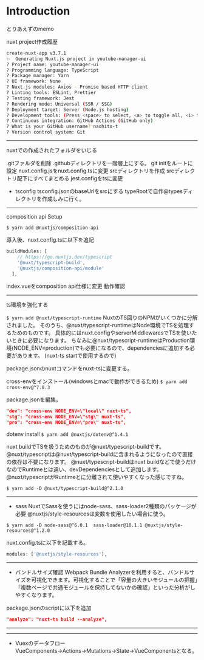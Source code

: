# Introduction

とりあえずのmemo

nuxt project作成履歴

```sh
create-nuxt-app v3.7.1
✨  Generating Nuxt.js project in youtube-manager-ui
? Project name: youtube-manager-ui
? Programming language: TypeScript
? Package manager: Yarn
? UI framework: None
? Nuxt.js modules: Axios - Promise based HTTP client
? Linting tools: ESLint, Prettier
? Testing framework: Jest
? Rendering mode: Universal (SSR / SSG)
? Deployment target: Server (Node.js hosting)
? Development tools: (Press <space> to select, <a> to toggle all, <i> to invert selection)
? Continuous integration: GitHub Actions (GitHub only)
? What is your GitHub username? naohito-t
? Version control system: Git
```

---

nuxtでの作成されたフォルダをいじる

.gitファルダを削除
.githubディレクトリを一階層上にする。
git initをルートに設定
nuxt.config.jsをnuxt.config.tsに変更
srcディレクトリを作成
srcディレクトリ配下にすべてまとめる
jest.configをtsに変更

- tsconfig
tsconfig.jsonのbaseUrlをsrcにする
typeRootで自作@typesディレクトリを作成しみに行く。


---

composition api Setup

`$ yarn add @nuxtjs/composition-api`

導入後、nuxt.config.tsに以下を追記

```ts
buildModules: [
    // https://go.nuxtjs.dev/typescript
    '@nuxt/typescript-build',
    '@nuxtjs/composition-api/module'
  ],
```

index.vueをcomposition api仕様に変更
動作確認

---

ts環境を強化する

`$ yarn add @nuxt/typescript-runtime`
NuxtのTS回りのNPMがいくつかに分解されました。
そのうち、@nuxt/typescript-runtimeはNode環境でTSを処理するためのものです。
具体的にはnuxt.configやserverMiddlewaresでTSを使いたいときに必要になります。
ちなみに@nuxt/typescript-runtimeはProduction環境(NODE_ENV=production)でも必要になるので、dependenciesに追加する必要があります。
(nuxt-ts startで使用するので)


package.jsonのnuxtコマンドをnuxt-tsに変更する。

cross-envをインストール(windowsとmacで動作ができるため)
`$ yarn add cross-env@^7.0.3`

package.jsonを編集。

```json
"dev": "cross-env NODE_ENV=\"local\" nuxt-ts",
"stg": "cross-env NODE_ENV=\"stg\" nuxt-ts",
"pro": "cross-env NODE_ENV=\"pro\" nuxt-ts",
```

dotenv install
`$ yarn add @nuxtjs/dotenv@^1.4.1`

nuxt buildでTSを扱うためのものが@nuxt/typescript-buildです。
@nuxt/typescriptは@nuxt/typescript-buildに含まれるようになったので直接の依存は不要になります。
@nuxt/typescript-buildはnuxt buildなどで使うだけなのでRuntimeとは違い、devDependenciesとして追加します。
@nuxt/typescriptがRuntimeとに分離されて使いやすくなった感じですね。

`$ yarn add -D @nuxt/typescript-build@^2.1.0 `

---

- sass
NuxtでSassを使うにはnode-sass、sass-loader2種類のパッケージが必要
@nuxtjs/style-resourcesは変数を使用したい場合に使う。

`$ yarn add -D node-sass@^6.0.1  sass-loader@10.1.1 @nuxtjs/style-resources@^1.2.0`

nuxt.config.tsに以下を記載する。

```ts
modules: ['@nuxtjs/style-resources'],
```

---

- バンドルサイズ確認
Webpack Bundle Analyzerを利用すると、バンドルサイズを可視化できます。可視化することで「容量の大きいモジュールの把握」「複数ページで共通モジュールを保持してないかの確認」といった分析がしやすくなります。

package.jsonのscriptに以下を追加

```json
"analyze": "nuxt-ts build --analyze",
```

---





---

- Vuexのデータフロー
VueComponents→Actions→Mutations→State→VueComponentsとなる。




